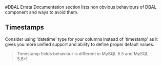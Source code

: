 #DBAL Errata
Documentation section lists non obvious behaviours of DBAL component and ways to avoid them.

## Timestamps
Consider using 'datetime' type for your columns instead of 'timestamp' as it gives you more unified support and ability to define proper default values.

> Timestamp fields behaviour is different in MySQL 5.5 and MySQL 5.6+!